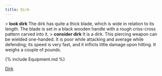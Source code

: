 ```yaml
---
title: Dirk
---
```


\> **look dirk**
The dirk has quite a thick blade, which is wide in relation to its
length.
The blade is set in a black wooden handle with a rough criss-cross
pattern carved into it.
\> **consider dirk**
It is a dirk.
This piercing weapon can be wielded one-handed.
It is poor while attacking and average while defending; its speed is
very fast, and it inflicts little damage upon hitting.
It weighs a couple of pounds.

{% include Equipment.md %}

[Dirk](Category:_Piercing_weapons "wikilink")